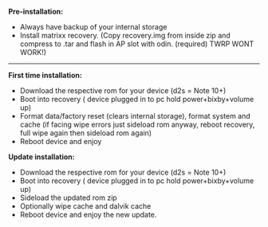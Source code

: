 **Pre-installation:**
- Always have backup of your internal storage
- Install matrixx recovery. (Copy recovery.img from inside zip and compress to .tar and flash in AP slot with odin. (required) TWRP WONT WORK!)

----
**First time installation:**
- Download the respective rom for your device (d2s = Note 10+)
- Boot into recovery ( device plugged in to pc hold power+bixby+volume up)
- Format data/factory reset (clears internal storage), format system and cache (if facing wipe errors just sideload rom anyway, reboot recovery, full wipe again then sideload rom again)
- Reboot device and enjoy

**Update installation:**
- Download the respective rom for your device (d2s = Note 10+)
- Boot into recovery ( device plugged in to pc hold power+bixby+volume up)
- Sideload the updated rom zip
- Optionally wipe cache and dalvik cache
- Reboot device and enjoy the new update.
